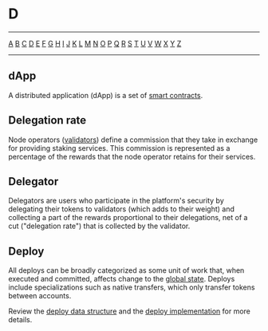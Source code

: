 # D

---

[A](A.md) [B](B.md) [C](C.md) [D](D.md) [E](E.md) [F](F.md) [G](G.md) [H](H.md) [I](I.md) [J](J.md) [K](K.md) [L](L.md) [M](M.md) [N](N.md) [O](O.md) [P](P.md) [Q](Q.md) [R](R.md) [S](S.md) [T](T.md) [U](U.md) [V](V.md) [W](W.md) [X](X.md) [Y](Y.md) [Z](Z.md)

---

## dApp

A distributed application (dApp) is a set of [smart contracts](S.md#smart-contract).

## Delegation rate

Node operators ([validators](V.md#validator)) define a commission that they take in exchange for providing staking services. This commission is represented as a percentage of the rewards that the node operator retains for their services.

## Delegator

Delegators are users who participate in the platform's security by delegating their tokens to validators (which adds to their weight) and collecting a part of the rewards proportional to their delegations, net of a cut ("delegation rate") that is collected by the validator.

## Deploy

All deploys can be broadly categorized as some unit of work that, when executed and committed, affects change to the [global state](G.md#global-state). Deploys include specializations such as native transfers, which only transfer tokens between accounts.

Review the [deploy data structure](https://docs.casperlabs.io/en/latest/implementation/serialization-standard.html?highlight=deploy#deploy) and the [deploy implementation](https://github.com/casper-network/casper-node/blob/master/node/src/types/deploy.rs#L475) for more details.
